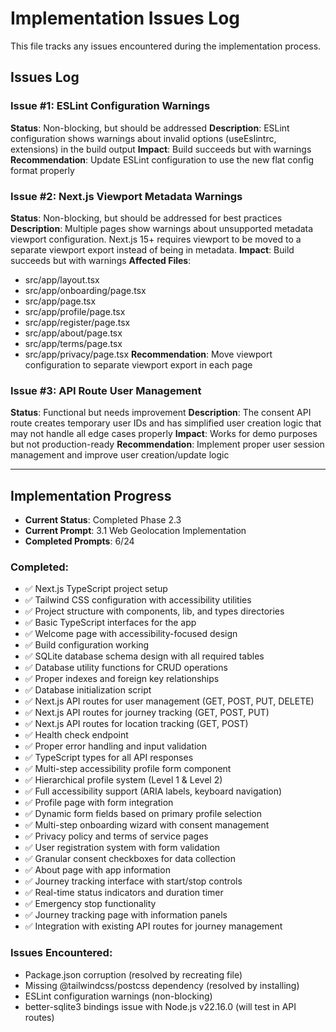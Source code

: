 # Implementation Issues Log

This file tracks any issues encountered during the implementation process.

## Issues Log

### Issue #1: ESLint Configuration Warnings
**Status**: Non-blocking, but should be addressed
**Description**: ESLint configuration shows warnings about invalid options (useEslintrc, extensions) in the build output
**Impact**: Build succeeds but with warnings
**Recommendation**: Update ESLint configuration to use the new flat config format properly

### Issue #2: Next.js Viewport Metadata Warnings
**Status**: Non-blocking, but should be addressed for best practices
**Description**: Multiple pages show warnings about unsupported metadata viewport configuration. Next.js 15+ requires viewport to be moved to a separate viewport export instead of being in metadata.
**Impact**: Build succeeds but with warnings
**Affected Files**: 
- src/app/layout.tsx
- src/app/onboarding/page.tsx
- src/app/page.tsx
- src/app/profile/page.tsx
- src/app/register/page.tsx
- src/app/about/page.tsx
- src/app/terms/page.tsx
- src/app/privacy/page.tsx
**Recommendation**: Move viewport configuration to separate viewport export in each page

### Issue #3: API Route User Management
**Status**: Functional but needs improvement
**Description**: The consent API route creates temporary user IDs and has simplified user creation logic that may not handle all edge cases properly
**Impact**: Works for demo purposes but not production-ready
**Recommendation**: Implement proper user session management and improve user creation/update logic

---

## Implementation Progress

- **Current Status**: Completed Phase 2.3
- **Current Prompt**: 3.1 Web Geolocation Implementation
- **Completed Prompts**: 6/24

### Completed:
- ✅ Next.js TypeScript project setup
- ✅ Tailwind CSS configuration with accessibility utilities
- ✅ Project structure with components, lib, and types directories
- ✅ Basic TypeScript interfaces for the app
- ✅ Welcome page with accessibility-focused design
- ✅ Build configuration working
- ✅ SQLite database schema design with all required tables
- ✅ Database utility functions for CRUD operations
- ✅ Proper indexes and foreign key relationships
- ✅ Database initialization script
- ✅ Next.js API routes for user management (GET, POST, PUT, DELETE)
- ✅ Next.js API routes for journey tracking (GET, POST, PUT)
- ✅ Next.js API routes for location tracking (GET, POST)
- ✅ Health check endpoint
- ✅ Proper error handling and input validation
- ✅ TypeScript types for all API responses
- ✅ Multi-step accessibility profile form component
- ✅ Hierarchical profile system (Level 1 & Level 2)
- ✅ Full accessibility support (ARIA labels, keyboard navigation)
- ✅ Profile page with form integration
- ✅ Dynamic form fields based on primary profile selection
- ✅ Multi-step onboarding wizard with consent management
- ✅ Privacy policy and terms of service pages
- ✅ User registration system with form validation
- ✅ Granular consent checkboxes for data collection
- ✅ About page with app information
- ✅ Journey tracking interface with start/stop controls
- ✅ Real-time status indicators and duration timer
- ✅ Emergency stop functionality
- ✅ Journey tracking page with information panels
- ✅ Integration with existing API routes for journey management

### Issues Encountered:
- Package.json corruption (resolved by recreating file)
- Missing @tailwindcss/postcss dependency (resolved by installing)
- ESLint configuration warnings (non-blocking)
- better-sqlite3 bindings issue with Node.js v22.16.0 (will test in API routes) 